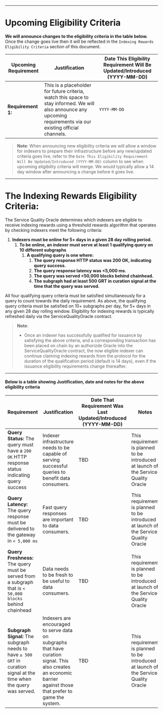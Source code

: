 
---
# Upcoming Eligibility Criteria

**We will announce changes to the eligibility criteria in the table below.** Once the change goes live then it will be reflected in the `Indexing Rewards Eligibility Criteria` section of this document.

| Upcoming Requirement | Justification | Date This Eligibility Requirement Will Be Updated/Introduced (YYYY-MM-DD) |
|----------------------|---------------|---------------------------------------------------------------------------|
| **Requirement 1:** | This is a placeholder for future criteria, watch this space to stay informed. We will also announce any upcoming requirements via our existing official channels. | `YYYY-MM-DD` |

> **Note**:
> When announcing new eligibility criteria we will allow a window for indexers to prepare their infrastructure before any new/updated criteria goes live, refer to the `Date This Eligibility Requirement Will Be Updated/Introduced (YYYY-MM-DD)` column to see when upcoming eligibility criteria will merge. We would typically allow a 14 day window after announcing a change before it goes live.

---
# The Indexing Rewards Eligibility Criteria:

The Service Quality Oracle determines which indexers are eligible to receive indexing rewards using a threshold rewards algorithm that operates by checking indexers meet the following criteria:

1. **Indexers must be online for 5+ days in a given 28 day rolling period.**
    1. **To be online, an indexer must serve at least 1 qualifying query on 10 different subgraphs**
        1. **A qualifying query is one where:**
            1. **The query response HTTP status was 200 OK, indicating query success.**
            2. **The query response latency was <5,000 ms.**
            3. **The query was served <50,000 blocks behind chainhead.**
            4. **The subgraph had at least 500 GRT in curation signal at the time that the query was served.**

All four qualifying query criteria must be satisfied simultaneously for a query to count towards the daily requirement.
As above, the qualifying query criteria must be satisfied on 10+ subgraphs per day, for 5+ days in any given 28 day rolling window.
Eligibility for indexing rewards is typically refreshed daily via the ServiceQualityOracle contract.

> **Note**:
> * Once an indexer has successfully qualified for issuance by satisfying the above criteria, and a corresponding transaction has been placed on chain by an authorizde Oracle into the ServiceQualityOracle contract, the now eligible indexer can continue claiming indexing rewards from the protocol for the duration of the qualification period (default is 14 days), even if the issuance eligibility requirements change thereafter.

---


#### Below is a table showing Justification, date and notes for the above eligibility criteria 

| Requirement | Justification | Date That Requirement Was Last Updated/Introduced (YYYY-MM-DD) | Notes |
|-------------|---------------|----------------------------------------------------------------|-------|
| **Query Status:** The query must have a `200 OK` HTTP response status indicating query success | Indexer infrastructure needs to be capable of serving successful queries to benefit data consumers. | TBD | This requirement is planned to be introduced at launch of the Service Quality Oracle |
| **Query Latency:** The query response must be delivered to the gateway in `< 5,000 ms` | Fast query responses are important to data consumers. | TBD | This requirement is planned to be introduced at launch of the Service Quality Oracle |
| **Query Freshness:** The query must be served from a subgraph that is `< 50,000 blocks` behind chainhead | Data needs to be fresh to be useful to data consumers. | TBD | This requirement is planned to be introduced at launch of the Service Quality Oracle |
| **Subgraph Signal:** The subgraph needs to have `≥ 500 GRT` in curation signal at the time when the query was served. | Indexers are encouraged to serve data on subgraphs that have curation signal. This also creates an economic barrier against those that prefer to game the system. | TBD | This requirement is planned to be introduced at launch of the Service Quality Oracle |
